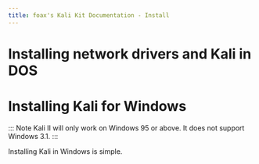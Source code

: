 ```yaml
---
title: foax's Kali Kit Documentation - Install
---
```


# Installing network drivers and Kali in DOS

# Installing Kali for Windows

::: Note
Kali II will only work on Windows 95 or above.
It does not support Windows 3.1.
:::

Installing Kali in Windows is simple.

